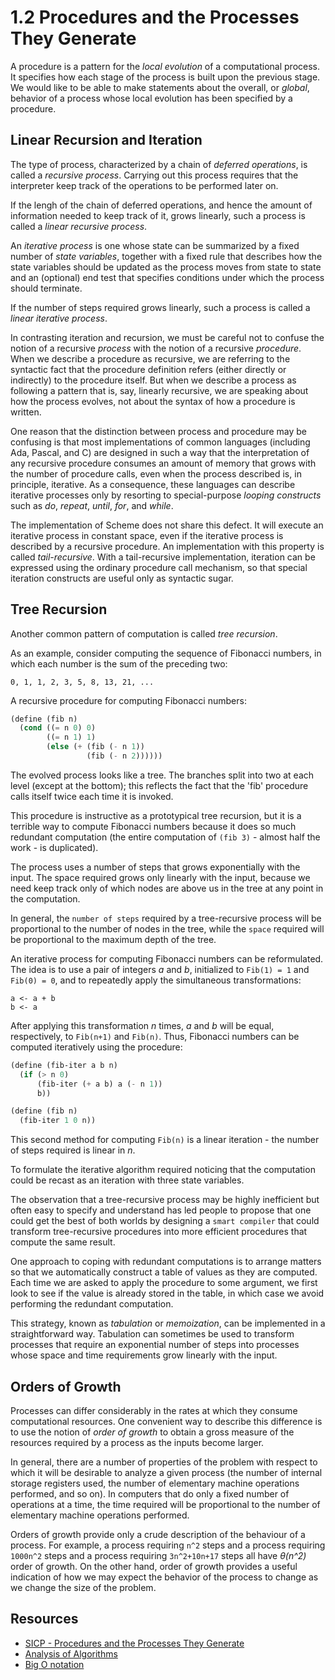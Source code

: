 # 1.2 Procedures and the Processes They Generate

A procedure is a pattern for the _local evolution_ of a computational process. It specifies how each stage of the process is built upon the previous stage. We would like to be able to make statements about the overall, or _global_, behavior of a process whose local evolution has been specified by a procedure.

## Linear Recursion and Iteration

The type of process, characterized by a chain of _deferred operations_, is called a _recursive process_. Carrying out this process requires that the interpreter keep track of the operations to be performed later on.

If the lengh of the chain of deferred operations, and hence the amount of information needed to keep track of it, grows linearly, such a process is called a _linear recursive process_.

An _iterative process_ is one whose state can be summarized by a fixed number of _state variables_, together with a fixed rule that describes how the state variables should be updated as the process moves from state to state and an (optional) end test that specifies conditions under which the process should terminate.

If the number of steps required grows linearly, such a process is called a _linear iterative process_.

In contrasting iteration and recursion, we must be careful not to confuse the notion of a recursive _process_ with the notion of a recursive _procedure_. When we describe a procedure as recursive, we are referring to the syntactic fact that the procedure definition refers (either directly or indirectly) to the procedure itself. But when we describe a process as following a pattern that is, say, linearly recursive, we are speaking about how the process evolves, not about the syntax of how a procedure is written.

One reason that the distinction between process and procedure may be confusing is that most implementations of common languages (including Ada, Pascal, and C) are designed in such a way that the interpretation of any recursive procedure consumes an amount of memory that grows with the number of procedure calls, even when the process described is, in principle, iterative. As a consequence, these languages can describe iterative processes only by resorting to special-purpose _looping constructs_ such as _do_, _repeat_, _until_, _for_, and _while_.

The implementation of Scheme does not share this defect. It will execute an iterative process in constant space, even if the iterative process is described by a recursive procedure. An implementation with this property is called _tail-recursive_. With a tail-recursive implementation, iteration can be expressed using the ordinary procedure call mechanism, so that special iteration constructs are useful only as syntactic sugar.

## Tree Recursion

Another common pattern of computation is called _tree recursion_.

As an example, consider computing the sequence of Fibonacci numbers, in which each number is the sum of the preceding two:

```
0, 1, 1, 2, 3, 5, 8, 13, 21, ...
```

A recursive procedure for computing Fibonacci numbers:

```scheme
(define (fib n)
  (cond ((= n 0) 0)
	    ((= n 1) 1)
	    (else (+ (fib (- n 1))
		         (fib (- n 2))))))
```

The evolved process looks like a tree.
The branches split into two at each level (except at the bottom); this reflects the fact that the 'fib' procedure calls itself twice each time it is invoked.

This procedure is instructive as a prototypical tree recursion, but it is a terrible way to compute Fibonacci numbers because it does so much redundant computation (the entire computation of `(fib 3)` - almost half the work - is duplicated).

The process uses a number of steps that grows exponentially with the input.
The space required grows only linearly with the input, because we need keep track only of which nodes are above us in the tree at any point in the computation.

In general, the `number of steps` required by a tree-recursive process will be proportional to the number of nodes in the tree, while the `space` required will be proportional to the maximum depth of the tree.

An iterative process for computing Fibonacci numbers can be reformulated. The idea is to use a pair of integers _a_ and _b_, initialized to `Fib(1) = 1` and `Fib(0) = 0`, and to repeatedly apply the simultaneous transformations:

```
a <- a + b
b <- a
```

After applying this transformation _n_ times, _a_ and _b_ will be equal, respectively, to `Fib(n+1)` and `Fib(n)`. Thus, Fibonacci numbers can be computed iteratively using the procedure:

```scheme
(define (fib-iter a b n)
  (if (> n 0)
      (fib-iter (+ a b) a (- n 1))
      b))

(define (fib n)
  (fib-iter 1 0 n))
```

This second method for computing `Fib(n)` is a linear iteration - the number of steps required is linear in _n_.

To formulate the iterative algorithm required noticing that the computation could be recast as an iteration with three state variables.

The observation that a tree-recursive process may be highly inefficient but often easy to specify and understand has led people to propose that one could get the best of both worlds by designing a `smart compiler` that could transform tree-recursive procedures into more efficient procedures that compute the same result.

One approach to coping with redundant computations is to arrange matters so that we automatically construct a table of values as they are computed. Each time we are asked to apply the procedure to some argument, we first look to see if the value is already stored in the table, in which case we avoid performing the redundant computation.

This strategy, known as _tabulation_ or _memoization_, can be implemented in a straightforward way. Tabulation can sometimes be used to transform processes that require an exponential number of steps into processes whose space and time requirements grow linearly with the input.

## Orders of Growth

Processes can differ considerably in the rates at which they consume computational resources. One convenient way to describe this difference is to use the notion of _order of growth_ to obtain a gross measure of the resources required by a process as the inputs become larger.

In general, there are a number of properties of the problem with respect to which it will be desirable to analyze a given process (the number of internal storage registers used, the number of elementary machine operations performed, and so on). In computers that do only a fixed number of operations at a time, the time required will be proportional to the number of elementary machine operations performed.

Orders of growth provide only a crude description of the behaviour of a process. For example, a process requiring `n^2` steps and a process requiring `1000n^2` steps and a process requiring `3n^2+10n+17` steps all have _&theta;(n^2)_ order of growth. On the other hand, order of growth provides a useful indication of how we may expect the behavior of the process to change as we change the size of the problem.

## Resources

- [SICP - Procedures and the Processes They Generate](https://mitpress.mit.edu/sites/default/files/sicp/full-text/book/book-Z-H-11.html)
- [Analysis of Algorithms](https://en.wikipedia.org/wiki/Analysis_of_algorithms)
- [Big O notation](https://en.wikipedia.org/wiki/Big_O_notation)
